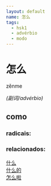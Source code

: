 ```yaml
--- 
layout: default
name: 怎么 
tags: 
  - hsk1
  - advérbio
  - modo
--- 
```

# 怎么 
zěnme  
 
*(副词/advérbio)*  
## como 
### radicais: 
### relacionados: 
[什么](/zhengshidu/hsk1/什么)  
[什么的](/zhengshidu/outras/什么的)  
[怎么啦](/zhengshidu/outras/怎么啦)  

